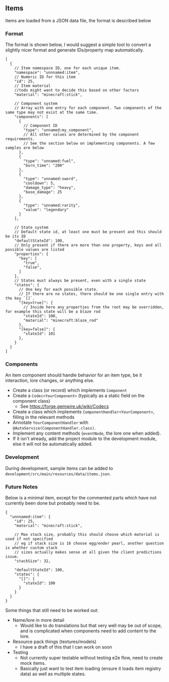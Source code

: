 ## Items
Items are loaded from a JSON data file, the format is described below

### Format
The format is shown below, I would suggest a simple tool to convert a slightly nicer format 
and generate IDs/property map automatically.

```json5
[
  {
    // Item namespace ID, one for each unique item.
    "namespace": "unnnamed:item", 
    // Numeric ID for this item
    "id": 25,
    // Item material
    //todo might want to decide this based on other factors
    "material": "minecraft:stick",
    
    // Component system
    // Array with one entry for each component. Two components of the same type may not exist at the same time.
    "components": [
      {
        // Component ID
        "type": "unnamed:my_component",
        // All other values are determined by the component requirements.
        // See the section below on implementing components. A few samples are below
      },
      {
        "type": "unnamed:fuel",
        "burn_time": "200"
      },
      {
        "type": "unnamed:sword",
        "cooldown": 5,
        "damage_type": "heavy",
        "base_damage": 25
      },
      {
        "type": "unnamed:rarity",
        "value": "legendary"
      }
    ],
    
    // State system
    // Default state id, at least one must be present and this should be its ID
    "defaultStateId": 100,
    // Only present if there are more than one property, keys and all possible values are listed
    "properties": {
      "key": [
        "true",
        "false",
      ]
    },
    // States must always be present, even with a single state
    "states": {
      // One key for each possible state.
      // If there are no states, there should be one single entry with the key `[]`.
      "[key=true]": {
        // Inside here any properties from the root may be overridden, for example this state will be a blaze rod
        "stateId": 100,
        "material": "minecraft:blaze_rod"
      },
      "[key=false]": {
        "stateId": 101
      },
    }
  }
]
```

### Components
An item component should handle behavior for an item type, be it interaction, lore changes, or anything else.
* Create a class (or record) which implements `Component`
* Create a `Codec<YourComponent>` (typically as a static field on the component class)
  * See https://forge.gemwire.uk/wiki/Codecs
* Create a class which implements `ComponentHandler<YourComponent>`, filling in the relevant methods
* Annotate `YourComponentHandler` with `@AutoService(ComponentHandler.class)`.
* Implement any content methods (`eventNode`, the lore one when added).
* If it isn't already, add the project module to the development module, else it will not be automatically added. 

### Development
During development, sample items can be added to `development/src/main/resources/data/items.json`.

### Future Notes
Below is a minimal item, except for the commented parts which have not currently been done but probably need to be.
```json5
{
  "unnnamed:item": {
    "id": 25,
    "material": "minecraft:stick",
    
    // Max stack size, probably this should choose which material is used if not specified 
    // eg if stack size is 16 choose egg/ender pearl, another question is whether custom stack 
    // sizes actually makes sense at all given the client predictions issue.
    "stackSize": 32,
    
    "defaultStateId": 100,
    "states": {
      "[]": {
        "stateId": 100
      }
    }
  }
}
```

Some things that still need to be worked out:
- Name/lore in more detail
  - Would like to do translations but that very well may be out of scope, and is complicated when
    components need to add content to the lore.
- Resource pack things (textures/models)
  - I have a draft of this that I can work on soon
- Testing
  - Not currently super testable without testing e2e flow, need to create mock items.
  - Basically just want to test item loading (ensure it loads item registry data) as well as multiple states.

